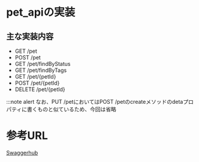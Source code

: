 # pet_apiの実装
## 主な実装内容

- GET /pet
- POST /pet
- GET /pet/findByStatus
- GET /pet/findByTags
- GET /pet/{petId}
- POST /pet/{petId}
- DELETE /pet/{petId}

:::note alert
なお、PUT /petにおいてはPOST /petのcreateメソッドのdetaプロパティに書くものと似ているため、今回は省略

# 参考URL
[Swaggerhub](https://app.swaggerhub.com/apis-docs/SUPPORT_41/PET-STORE-API/1.1.0#/pet/updatePet)